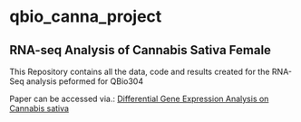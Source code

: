 # qbio_canna_project
## RNA-seq Analysis of Cannabis Sativa Female 

This Repository contains all the data, code and results created for the RNA-Seq analysis peformed for QBio304

Paper can be accessed via.: [Differential Gene Expression Analysis on Cannabis sativa](https://maxqbio99.github.io/qbio_canna_project/project.html)

